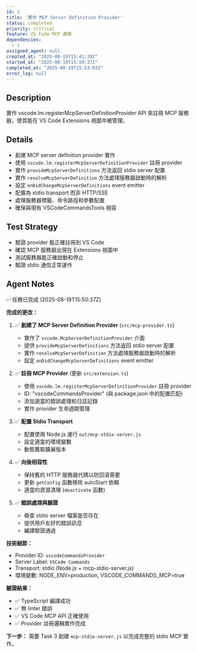```yaml
---
id: 2
title: '實作 MCP Server Definition Provider'
status: completed
priority: critical
feature: VS Code MCP 遷移
dependencies:
  - 1
assigned_agent: null
created_at: "2025-08-19T15:41:39Z"
started_at: "2025-08-19T15:50:37Z"
completed_at: "2025-08-19T15:53:03Z"
error_log: null
---
```


## Description

實作 vscode.lm.registerMcpServerDefinitionProvider API 來註冊 MCP 服務器，使其能在 VS Code Extensions 視圖中被管理。

## Details

- 創建 MCP server definition provider 實作
- 使用 `vscode.lm.registerMcpServerDefinitionProvider` 註冊 provider
- 實作 `provideMcpServerDefinitions` 方法返回 stdio server 配置
- 實作 `resolveMcpServerDefinition` 方法處理服務器啟動時的解析
- 設定 `onDidChangeMcpServerDefinitions` event emitter
- 配置為 stdio transport 而非 HTTP/SSE
- 處理服務器標籤、命令路徑和參數配置
- 確保與現有 VSCodeCommandsTools 相容

## Test Strategy

- 驗證 provider 能正確註冊到 VS Code
- 確認 MCP 服務器出現在 Extensions 視圖中
- 測試服務器能正確啟動和停止
- 驗證 stdio 通信正常運作

## Agent Notes

✅ 任務已完成 (2025-08-19T15:50:37Z)

**完成的更改：**

1. ✅ **創建了 MCP Server Definition Provider** (`src/mcp-provider.ts`)
   - 實作了 `vscode.McpServerDefinitionProvider` 介面
   - 提供 `provideMcpServerDefinitions` 方法返回 stdio server 配置
   - 實作 `resolveMcpServerDefinition` 方法處理服務器啟動時的解析
   - 設定 `onDidChangeMcpServerDefinitions` event emitter

2. ✅ **註冊 MCP Provider** (更新 `src/extension.ts`)
   - 使用 `vscode.lm.registerMcpServerDefinitionProvider` 註冊 provider
   - ID: "vscodeCommandsProvider" (與 package.json 中的配置匹配)
   - 添加適當的錯誤處理和日誌記錄
   - 實作 provider 生命週期管理

3. ✅ **配置 Stdio Transport**
   - 配置使用 Node.js 運行 `out/mcp-stdio-server.js`
   - 設定適當的環境變數
   - 動態獲取擴展版本

4. ✅ **向後相容性**
   - 保持舊的 HTTP 服務器代碼以防回滾需要
   - 更新 `getConfig` 函數移除 autoStart 依賴
   - 適當的資源清理 (`deactivate` 函數)

5. ✅ **錯誤處理與驗證**
   - 檢查 stdio server 檔案是否存在
   - 提供用戶友好的錯誤訊息
   - 編譯驗證通過

**技術細節：**
- Provider ID: `vscodeCommandsProvider`
- Server Label: `VSCode Commands`
- Transport: stdio (Node.js + mcp-stdio-server.js)
- 環境變數: NODE_ENV=production, VSCODE_COMMANDS_MCP=true

**驗證結果：**
- ✅ TypeScript 編譯成功
- ✅ 無 linter 錯誤
- ✅ VS Code MCP API 正確使用
- ✅ Provider 註冊邏輯實作完成

**下一步：**
需要 Task 3 創建 `mcp-stdio-server.js` 以完成完整的 stdio MCP 實作。
